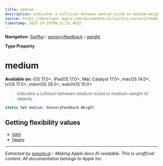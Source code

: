 ```yaml
---
title: medium
description: Indicates a collision between medium-sized or medium-weight UI objects.
source: https://developer.apple.com/documentation/swiftui/sensoryfeedback/weight/medium
timestamp: 2025-10-29T00:11:32.462Z
---
```


**Navigation:** [Swiftui](/documentation/swiftui) › [sensoryfeedback](/documentation/swiftui/sensoryfeedback) › [weight](/documentation/swiftui/sensoryfeedback/weight)

**Type Property**

# medium

**Available on:** iOS 17.0+, iPadOS 17.0+, Mac Catalyst 17.0+, macOS 14.0+, tvOS 17.0+, visionOS 26.0+, watchOS 10.0+

> Indicates a collision between medium-sized or medium-weight UI objects.

```swift
static let medium: SensoryFeedback.Weight
```

## Getting flexibility values

- [light](/documentation/swiftui/sensoryfeedback/weight/light)
- [heavy](/documentation/swiftui/sensoryfeedback/weight/heavy)

---

*Extracted by [sosumi.ai](https://sosumi.ai) - Making Apple docs AI-readable.*
*This is unofficial content. All documentation belongs to Apple Inc.*
